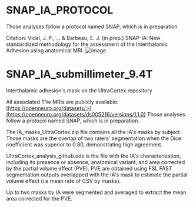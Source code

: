 # SNAP_IA_PROTOCOL
Those analyses follow a protocol named SNAP, which is in preparation 

Citation: Vidal, J. P., ... & Barbeau, E. J. (in prep.) SNAP-IA: New standardized methodology for the assessment of the Interthalamic Adhesion using anatomical MRI.
![image](https://github.com/user-attachments/assets/efd2737d-d364-465e-80fd-dbe729bcd5e1)

# SNAP_IA_submillimeter_9.4T
Interthalamic adhesion's mask on the UltraCortex repository

All associated T1w MRIs are publicly available: [https://openneuro.org/datasets/>](https://openneuro.org/datasets/ds005216/versions/1.1.0)
Those analyses follow a protocol named SNAP, which is in preparation.

The IA_masks_UltraCortex.zip file contains all the IA's masks by subject. Those masks are the overlap of two raters' segmentation when the Dice coefficient was superior to 0.80, demonstrating high agreement.

UltraCortex_analysis_github.ods is the file with the IA's characterization, including its presence or absence, anatomical variant, and area corrected by the partial volume effect (PVE). PVE are obtained using FSL FAST segmentation outputs overlapped with the IA's mask to estimate the partial volume effect (i.e mean rate of CSV by masks).

Up to two masks by IA were segmented and averaged to extract the mean area corrected for the PVE. 

